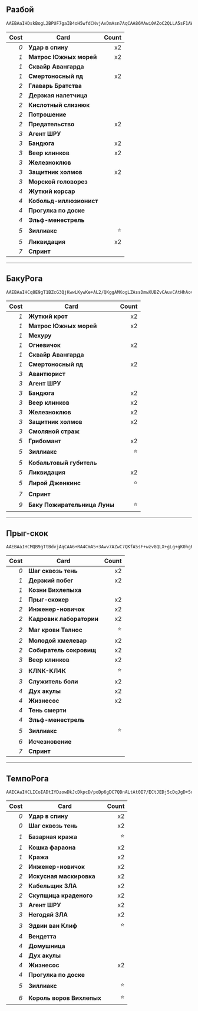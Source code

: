 ## Разбой

```
AAEBAaIHDskBogL2BPUF7gaIB4oH5wfdCNvjAvDmAsn7AqCAA86MAwi0AZoC2QLLA5sF1AWbwgKm7wIA
```

| Cost | Card | Count |
| -------: | ---- | ----: |
| _0_ | **Удар в спину** | x2 |
| _1_ | **Матрос Южных морей** | x2 |
| _1_ | **Сквайр Авангарда** | |
| _1_ | **Смертоносный яд** | x2 |
| _2_ | **Главарь Братства** | |
| _2_ | **Дерзкая налетчица** | |
| _2_ | **Кислотный слизнюк** | |
| _2_ | **Потрошение** | |
| _2_ | **Предательство** | x2 |
| _3_ | **Агент ШРУ** | |
| _3_ | **Бандюга** | x2 |
| _3_ | **Веер клинков** | x2 |
| _3_ | **Железноклюв** | |
| _3_ | **Защитник холмов** | x2 |
| _3_ | **Морской головорез** | |
| _4_ | **Жуткий корсар** | |
| _4_ | **Кобольд-иллюзионист** | |
| _4_ | **Прогулка по доске** | |
| _4_ | **Эльф-менестрель** | |
| _5_ | **Зиллиакс** | ⭐ |
| _5_ | **Ликвидация** | x2 |
| _7_ | **Спринт** | |

---

## БакуРога

```
AAEBAaIHCq8E9gT1BZcG3QjKwwLKywKe+AL2/QKggAMKogLZAssDmwXUBZvCAuvCAtHhAovlAqbvAgA=
```

| Cost | Card | Count |
| -------: | ---- | ----: |
| _1_ | **Жуткий крот** | x2 |
| _1_ | **Матрос Южных морей** | x2 |
| _1_ | **Мехуру** | |
| _1_ | **Огневичок** | x2 |
| _1_ | **Сквайр Авангарда** | |
| _1_ | **Смертоносный яд** | x2 |
| _3_ | **Авантюрист** | |
| _3_ | **Агент ШРУ** | |
| _3_ | **Бандюга** | x2 |
| _3_ | **Веер клинков** | x2 |
| _3_ | **Железноклюв** | x2 |
| _3_ | **Защитник холмов** | x2 |
| _3_ | **Смоляной страж** | |
| _5_ | **Грибомант** | x2 |
| _5_ | **Зиллиакс** | ⭐ |
| _5_ | **Кобальтовый губитель** | |
| _5_ | **Ликвидация** | x2 |
| _5_ | **Лирой Дженкинс** | ⭐ |
| _7_ | **Спринт** | |
| _9_ | **Баку Пожирательница Луны** | ⭐ |

---

## Прыг-скок

```
AAEBAaIHCMQB9gTtBdvjAqCAA6+RA4CmA5+3Awv7AZwC7QKfA5sF+wzv8QLX+gLg+gK0hgPHmwMA
```

| Cost | Card | Count |
| -------: | ---- | ----: |
| _0_ | **Шаг сквозь тень** | x2 |
| _1_ | **Дерзкий побег** | x2 |
| _1_ | **Козни Вихлепыха** | |
| _1_ | **Прыг-скокер** | x2 |
| _2_ | **Инженер-новичок** | x2 |
| _2_ | **Кадровик лаборатории** | x2 |
| _2_ | **Маг крови Талнос** | ⭐ |
| _2_ | **Молодой хмелевар** | x2 |
| _2_ | **Собиратель сокровищ** | x2 |
| _3_ | **Веер клинков** | x2 |
| _3_ | **КЛNК-КЛ4К** | ⭐ |
| _3_ | **Служитель боли** | x2 |
| _4_ | **Дух акулы** | x2 |
| _4_ | **Жизнесос** | x2 |
| _4_ | **Тень смерти** | |
| _4_ | **Эльф-менестрель** | |
| _5_ | **Зиллиакс** | ⭐ |
| _6_ | **Исчезновение** | |
| _7_ | **Спринт** | |

---

## ТемпоРога

```
AAECAaIHCLICoIADtIYDzowDkJcDkpcD/poDp6gDC7QBnALtAt0I7/ECtJEDj5cDqJgD+5oD9acDragDAA==
```

| Cost | Card | Count |
| -------: | ---- | ----: |
| _0_ | **Удар в спину** | x2 |
| _0_ | **Шаг сквозь тень** | x2 |
| _1_ | **Базарная кража** | ⭐ |
| _1_ | **Кошка фараона** | x2 |
| _1_ | **Кража** | x2 |
| _2_ | **Инженер-новичок** | x2 |
| _2_ | **Искусная маскировка** | x2 |
| _2_ | **Кабельщик ЗЛА** | x2 |
| _2_ | **Скупщица краденого** | x2 |
| _3_ | **Агент ШРУ** | x2 |
| _3_ | **Негодяй ЗЛА** | x2 |
| _3_ | **Эдвин ван Клиф** | ⭐ |
| _4_ | **Вендетта** | |
| _4_ | **Домушница** | |
| _4_ | **Дух акулы** | |
| _4_ | **Жизнесос** | x2 |
| _4_ | **Прогулка по доске** | |
| _5_ | **Зиллиакс** | ⭐ |
| _6_ | **Король воров Вихлепых** | ⭐ |
